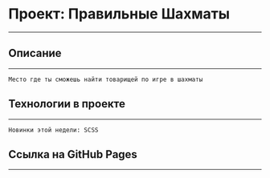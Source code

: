 # Проект: Правильные Шахматы
-----
## Описание
------
    Место где ты сможешь найти товарищей по игре в шахматы

## Технологии в проекте
-----
    Новинки этой недели: SCSS

## Ссылка на GitHub Pages
--------
  
